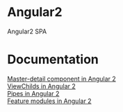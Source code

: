 # Angular2
Angular2 SPA

# Documentation

<a href="https://mirkomaggioni.com/2017/01/01/master-detail-component-in-angular-2/">Master-detail component in Angular 2</a><br/>
<a href="https://mirkomaggioni.com/2017/01/14/viewchilds-in-angular2/">ViewChilds in Angular 2</a><br/>
<a href="https://mirkomaggioni.com/2017/01/28/pipes-in-angular-2/">Pipes in Angular 2</a><br/>
<a href="https://mirkomaggioni.com/2017/02/12/feature-modules-in-angular-2/">Feature modules in Angular 2</a>

